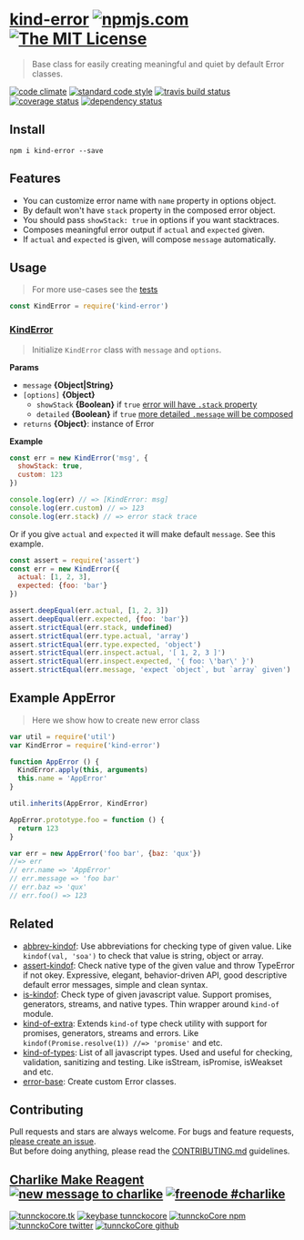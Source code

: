 # [kind-error][author-www-url] [![npmjs.com][npmjs-img]][npmjs-url] [![The MIT License][license-img]][license-url] 

> Base class for easily creating meaningful and quiet by default Error classes.

[![code climate][codeclimate-img]][codeclimate-url] [![standard code style][standard-img]][standard-url] [![travis build status][travis-img]][travis-url] [![coverage status][coveralls-img]][coveralls-url] [![dependency status][david-img]][david-url]


## Install
```
npm i kind-error --save
```


## Features
- You can customize error name with `name` property in options object.
- By default won't have `stack` property in the composed error object.
- You should pass `showStack: true` in options if you want stacktraces.
- Composes meaningful error output if `actual` and `expected` given.
- If `actual` and `expected` is given, will compose `message` automatically.


## Usage
> For more use-cases see the [tests](./test.js)

```js
const KindError = require('kind-error')
```

### [KindError](index.js#L39)
> Initialize `KindError` class with `message` and `options`.

**Params**

* `message` **{Object|String}**
* `[options]` **{Object}**
  - `showStack` **{Boolean}** if `true` [error will have `.stack` property](./test.js#L15-L36)
  - `detailed` **{Boolean}** if `true` [more detailed `.message` will be composed](./test.js#L108-L120)
* `returns` **{Object}**: instance of Error

**Example**

```js
const err = new KindError('msg', {
  showStack: true,
  custom: 123
})

console.log(err) // => [KindError: msg]
console.log(err.custom) // => 123
console.log(err.stack) // => error stack trace
```

Or if you give `actual` and `expected` it will make default `message`. See this example.

```js
const assert = require('assert')
const err = new KindError({
  actual: [1, 2, 3],
  expected: {foo: 'bar'}
})

assert.deepEqual(err.actual, [1, 2, 3])
assert.deepEqual(err.expected, {foo: 'bar'})
assert.strictEqual(err.stack, undefined)
assert.strictEqual(err.type.actual, 'array')
assert.strictEqual(err.type.expected, 'object')
assert.strictEqual(err.inspect.actual, '[ 1, 2, 3 ]')
assert.strictEqual(err.inspect.expected, '{ foo: \'bar\' }')
assert.strictEqual(err.message, 'expect `object`, but `array` given')
```


## Example AppError
> Here we show how to create new error class

```js
var util = require('util')
var KindError = require('kind-error')

function AppError () {
  KindError.apply(this, arguments)
  this.name = 'AppError'
}

util.inherits(AppError, KindError)

AppError.prototype.foo = function () {
  return 123
}

var err = new AppError('foo bar', {baz: 'qux'})
//=> err
// err.name => 'AppError'
// err.message => 'foo bar'
// err.baz => 'qux'
// err.foo() => 123
```


## Related
- [abbrev-kindof](https://github.com/tunnckoCore/abbrev-kindof): Use abbreviations for checking type of given value. Like `kindof(val, 'soa')` to check that value is string, object or array.
- [assert-kindof](https://github.com/tunnckoCore/assert-kindof): Check native type of the given value and throw TypeError if not okey. Expressive, elegant, behavior-driven API, good descriptive default error messages, simple and clean syntax.
- [is-kindof](https://github.com/tunnckocore/is-kindof): Check type of given javascript value. Support promises, generators, streams, and native types. Thin wrapper around `kind-of` module.
- [kind-of-extra](https://github.com/tunnckocore/kind-of-extra): Extends `kind-of` type check utility with support for promises, generators, streams and errors. Like `kindof(Promise.resolve(1)) //=> 'promise'` and etc.
- [kind-of-types](https://github.com/tunnckocore/kind-of-types): List of all javascript types. Used and useful for checking, validation, sanitizing and testing. Like isStream, isPromise, isWeakset and etc.
- [error-base](https://github.com/doowb/error-base): Create custom Error classes.


## Contributing
Pull requests and stars are always welcome. For bugs and feature requests, [please create an issue](https://github.com/tunnckoCore/kind-error/issues/new).  
But before doing anything, please read the [CONTRIBUTING.md](./CONTRIBUTING.md) guidelines.


## [Charlike Make Reagent](http://j.mp/1stW47C) [![new message to charlike][new-message-img]][new-message-url] [![freenode #charlike][freenode-img]][freenode-url]

[![tunnckocore.tk][author-www-img]][author-www-url] [![keybase tunnckocore][keybase-img]][keybase-url] [![tunnckoCore npm][author-npm-img]][author-npm-url] [![tunnckoCore twitter][author-twitter-img]][author-twitter-url] [![tunnckoCore github][author-github-img]][author-github-url]


[npmjs-url]: https://www.npmjs.com/package/kind-error
[npmjs-img]: https://img.shields.io/npm/v/kind-error.svg?label=kind-error

[license-url]: https://github.com/tunnckoCore/kind-error/blob/master/LICENSE
[license-img]: https://img.shields.io/badge/license-MIT-blue.svg


[codeclimate-url]: https://codeclimate.com/github/tunnckoCore/kind-error
[codeclimate-img]: https://img.shields.io/codeclimate/github/tunnckoCore/kind-error.svg

[travis-url]: https://travis-ci.org/tunnckoCore/kind-error
[travis-img]: https://img.shields.io/travis/tunnckoCore/kind-error.svg

[coveralls-url]: https://coveralls.io/r/tunnckoCore/kind-error
[coveralls-img]: https://img.shields.io/coveralls/tunnckoCore/kind-error.svg

[david-url]: https://david-dm.org/tunnckoCore/kind-error
[david-img]: https://img.shields.io/david/tunnckoCore/kind-error.svg

[standard-url]: https://github.com/feross/standard
[standard-img]: https://img.shields.io/badge/code%20style-standard-brightgreen.svg


[author-www-url]: http://www.tunnckocore.tk
[author-www-img]: https://img.shields.io/badge/www-tunnckocore.tk-fe7d37.svg

[keybase-url]: https://keybase.io/tunnckocore
[keybase-img]: https://img.shields.io/badge/keybase-tunnckocore-8a7967.svg

[author-npm-url]: https://www.npmjs.com/~tunnckocore
[author-npm-img]: https://img.shields.io/badge/npm-~tunnckocore-cb3837.svg

[author-twitter-url]: https://twitter.com/tunnckoCore
[author-twitter-img]: https://img.shields.io/badge/twitter-@tunnckoCore-55acee.svg

[author-github-url]: https://github.com/tunnckoCore
[author-github-img]: https://img.shields.io/badge/github-@tunnckoCore-4183c4.svg

[freenode-url]: http://webchat.freenode.net/?channels=charlike
[freenode-img]: https://img.shields.io/badge/freenode-%23charlike-5654a4.svg

[new-message-url]: https://github.com/tunnckoCore/messages
[new-message-img]: https://img.shields.io/badge/ask%20me-anything-green.svg